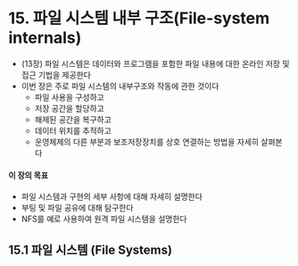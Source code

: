 # 15. 파일 시스템 내부 구조(File-system internals)

- (13장) 파일 시스템은 데이터와 프로그램을 포함한 파일 내용에 대한 온라인 저장 및 접근 기법을 제공한다
- 이번 장은 주로 파일 시스템의 내부구조와 작동에 관한 것이다
  - 파일 사용을 구성하고
  - 저장 공간을 할당하고
  - 해제된 공간을 복구하고
  - 데이터 위치를 추적하고
  - 운영체제의 다른 부분과 보조저장장치를 상호 연결하는 방법을 자세히 살펴본다

#### 이 장의 목표

- 파일 시스템과 구현의 세부 사항에 대해 자세히 설명한다
- 부팅 및 파일 공유에 대해 탐구한다
- NFS를 예로 사용하여 원격 파일 시스템을 설명한다

## 15.1 파일 시스템 (File Systems)
